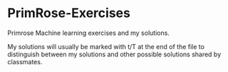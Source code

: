 # PrimRose-Exercises
Primrose Machine learning exercises and my solutions.

My solutions will usually be marked with t/T at the end of the file to distinguish between my solutions and other possible solutions shared by classmates.
